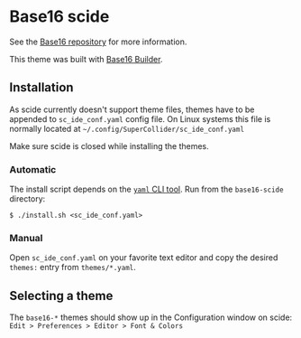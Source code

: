 # Base16 scide
See the [Base16 repository](https://github.com/chriskempson/base16) for more information.

This theme was built with [Base16 Builder](https://github.com/chriskempson/base16-builder).

## Installation
As scide currently doesn't support theme files, themes have to be appended to
`sc_ide_conf.yaml` config file. On Linux systems this file is normally located at `~/.config/SuperCollider/sc_ide_conf.yaml`

Make sure scide is closed while installing the themes.

### Automatic
The install script depends on the [`yaml` CLI tool](https://github.com/mikefarah/yaml).
Run from the `base16-scide` directory:

`$ ./install.sh <sc_ide_conf.yaml>`

### Manual
Open `sc_ide_conf.yaml` on your favorite text editor and copy the desired
`themes:` entry from `themes/*.yaml`.

## Selecting a theme
The `base16-*` themes should show up in the Configuration window on scide:
`Edit > Preferences > Editor > Font & Colors`
